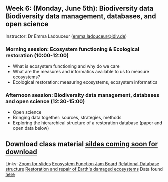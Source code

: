 ## Week 6: (Monday, June 5th): Biodiversity data	Biodiversity data management, databases, and open science

Instructor: Dr Emma Ladouceur (emma.ladouceur@idiv.de)

### Morning session: Ecosystem functioning & Ecological restoration (10:00-12:00)

- What is ecosystem functioning and why do we care
- What are the measures and informatics available to us to measure ecosystems?
- Ecological restoration: measuring ecosystems, ecosystem informatics

### Afternoon session:  Biodiversity data management, databases and open science (12:30-15:00)
- Open science
- Bringing data together: sources, strategies, methods 
- Exploring the hierarchical structure of a restoration database (paper and open data below)

## Download class material [sildes coming soon for download]()

Links:
[Zoom for slides](https://uni-leipzig.zoom.us/j/64272338596?pwd=MFFtZUk1eVRnSkJtaDREL0tHNTErZz09)
[Ecosystem Function Jam Board](https://shorturl.at/itAG8)
[Relational Database structure](https://dbdiagram.io/d/5d53bf10ced98361d6dd94cc)
[Restoration and repair of Earth's damaged ecosystems](https://royalsocietypublishing.org/doi/full/10.1098/rspb.2017.2577)
Data found [here](https://datadryad.org/stash/dataset/doi:10.5061/dryad.rj849k6)
